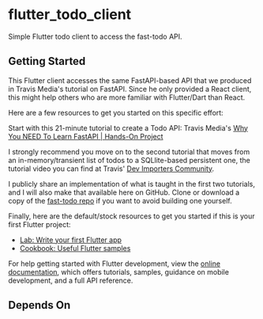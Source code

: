 # flutter_todo_client

Simple Flutter todo client to access the fast-todo API.

## Getting Started

This Flutter client accesses the same FastAPI-based API that we produced in Travis Media's tutorial on FastAPI. Since he only provided a React client, this might help others who are more familiar with Flutter/Dart than React.

Here are a few resources to get you started on this specific effort:

Start with this 21-minute tutorial to create a Todo API:
Travis Media's [Why You NEED To Learn FastAPI | Hands-On Project](https://youtu.be/cbASjoZZGIw?si=QpsWVHCHM9brUv1K)

I strongly recommend you move on to the second tutorial that moves from an in-memory/transient list of todos to a SQLlite-based persistent one, the tutorial video you can find at Travis' [Dev Importers Community](https://community.travis.media/).

I publicly share an implementation of what is taught in the first two tutorials, and I will also make that available here on GitHub.  Clone or download a copy of the [fast-todo repo](https://github.com/Bobbu/fast-todos) if you want to avoid building one yourself.

Finally, here are the default/stock resources to get you started if this is your first Flutter project:

- [Lab: Write your first Flutter app](https://docs.flutter.dev/get-started/codelab)
- [Cookbook: Useful Flutter samples](https://docs.flutter.dev/cookbook)

For help getting started with Flutter development, view the
[online documentation](https://docs.flutter.dev/), which offers tutorials,
samples, guidance on mobile development, and a full API reference.

## Depends On

<TBD>
